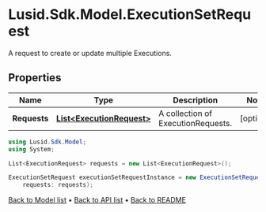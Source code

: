 # Lusid.Sdk.Model.ExecutionSetRequest
A request to create or update multiple Executions.

## Properties

Name | Type | Description | Notes
------------ | ------------- | ------------- | -------------
**Requests** | [**List&lt;ExecutionRequest&gt;**](ExecutionRequest.md) | A collection of ExecutionRequests. | [optional] 

```csharp
using Lusid.Sdk.Model;
using System;

List<ExecutionRequest> requests = new List<ExecutionRequest>();

ExecutionSetRequest executionSetRequestInstance = new ExecutionSetRequest(
    requests: requests);
```

[Back to Model list](../README.md#documentation-for-models) &#8226; [Back to API list](../README.md#documentation-for-api-endpoints) &#8226; [Back to README](../README.md)
